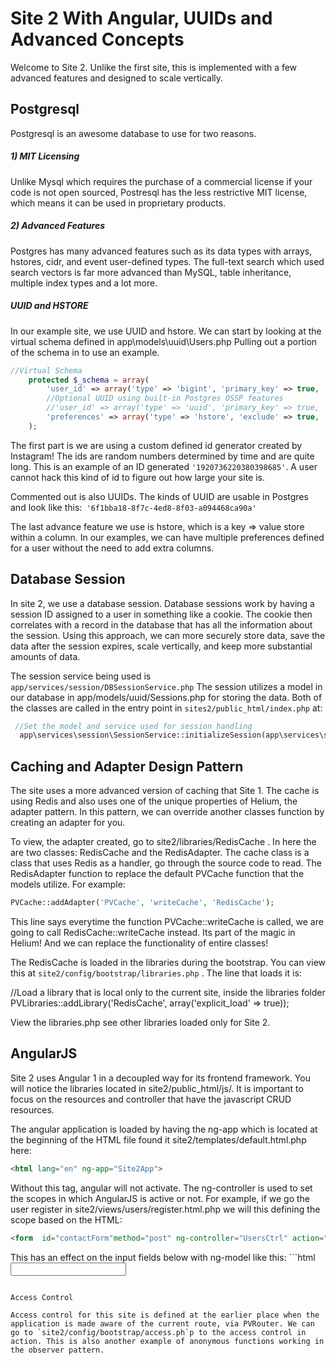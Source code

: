 # Site 2 With Angular, UUIDs and Advanced Concepts

Welcome to Site 2. Unlike the first site, this is implemented with a few advanced features and designed to scale vertically.

## Postgresql
Postgresql is an awesome database to use for two reasons.
##### 1) MIT Licensing
Unlike Mysql which requires the purchase of a commercial license if your code is not open sourced, Postresql has the less restrictive MIT license, which means it can be used in proprietary products.

##### 2) Advanced Features
Postgres has many advanced features such as its data types with arrays, hstores, cidr, and event user-defined types. The full-text search which used search vectors is far more advanced than MySQL, table inheritance, multiple index types and a lot more.
##### UUID and HSTORE
In our example site, we use UUID and hstore. We can start by looking at the virtual schema defined in app\models\uuid\Users.php Pulling out a portion of the schema in to use an example.
```php
//Virtual Schema
    protected $_schema = array(
        'user_id' => array('type' => 'bigint', 'primary_key' => true, 'default' => 'shard_1.id_generator()' , 'execute_default' => true, 'auto_increment' => true),
        //Optional UUID using built-in Postgres OSSP features
        //'user_id' => array('type' => 'uuid', 'primary_key' => true, 'default' => 'uuid_generate_v4()' , 'execute_default' => true, 'auto_increment' => true),
        'preferences' => array('type' => 'hstore', 'exclude' => true, 'default' => 'hstore(array[]::varchar[])', 'execute_default' => true),
    );
```

The first part is we are using a custom defined id generator created by Instagram! The ids are random numbers determined by time and are quite long. This is an example of an ID generated `'1920736220380398685'`.  A user cannot hack this kind of id to figure out how large your site is.

Commented out is also UUIDs. The kinds of UUID are usable in Postgres and look like this:` '6f1bba18-8f7c-4ed8-8f03-a094468ca90a'`

The last advance feature we use is hstore, which is a key => value store within a column. In our examples, we can have multiple preferences defined for a user without the need to add extra columns.

## Database Session

In site 2, we use a database session. Database sessions work by having a session ID assigned to a user in something like a cookie. The cookie then correlates with a record in the database that has all the information about the session. Using this approach, we can more securely store data, save the data after the session expires, scale vertically, and keep more substantial amounts of data.

The session service being used is `app/services/session/DBSessionService.php` The session utilizes a model in our database in app/models/uuid/Sessions.php for storing the data.  Both of the classes are called in the entry point in `sites2/public_html/index.php` at:

```php
 //Set the model and service used for session handling
  app\services\session\SessionService::initializeSession(app\services\session\DBSessionService::initializeSession('app\models\uuid\Sessions'), true);
```

## Caching and Adapter Design Pattern

The site uses a more advanced version of caching that Site 1. The cache is using Redis and also uses one of the unique properties of Helium, the adapter pattern. In this pattern, we can override another classes function by creating an adapter for you.

To view, the adapter created, go to site2/libraries/RedisCache . In here the are two classes: RedisCache and the RedisAdapter. The cache class is a class that uses Redis as a handler, go through the source code to read. The RedisAdapter  function to replace the default PVCache function that the models utilize. For example:

```php
PVCache::addAdapter('PVCache', 'writeCache', 'RedisCache');
```

This line says everytime the function PVCache::writeCache is called, we are going to call RedisCache::writeCache instead. Its part of the magic in Helium! And we can replace the functionality of entire classes!

The RedisCache is loaded in the libraries during the bootstrap. You can view this at `site2/config/bootstrap/libraries.php` . The line that loads it is:

//Load a library that is local only to the current site, inside the libraries folder
PVLibraries::addLibrary('RedisCache', array('explicit_load' => true));

View the libraries.php see other libraries loaded only for Site 2.

## AngularJS

Site 2 uses Angular 1 in a decoupled way for its frontend framework. You will notice the libraries located in site2/public_html/js/. It is important to focus on the resources and controller that have the javascript CRUD resources.

The angular application is loaded by having the ng-app which is located at the beginning of the HTML file found it site2/templates/default.html.php here:
```html
<html lang="en" ng-app="Site2App">
```

Without this tag, angular will not activate. The ng-controller is used to set the scopes in which AngularJS is active or not. For example, if we go the user register in site2/views/users/register.html.php we will this defining the scope based on the HTML:

```html
<form  id="contactForm"method="post" ng-controller="UsersCtrl" action="<?= PVTools::getCurrentUrl(); ?>">
```

This has an effect on the input fields below with ng-model like this:
                    ```html
	<input type="text" class="form-control" maxlength="255" name="first_name" ng-model="data.first_name" value="" />
```

Access Control

Access control for this site is defined at the earlier place when the application is made aware of the current route, via PVRouter. We can go to `site2/config/bootstrap/access.ph`p to the access control in action. This is also another example of anonymous functions working in the observer pattern.

